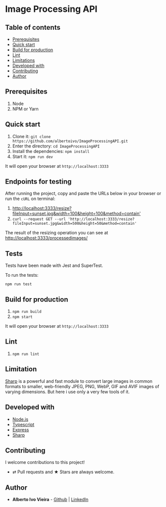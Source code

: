 # Image Processing API

## Table of contents

- [Prerequisites](#prerequisites)
- [Quick start](#quick-start)
- [Build for production](#build-for-production)
- [Lint](#lint)
- [Limitations](#limitations)
- [Developed with](#developed-with)
- [Contributing](#contributing)
- [Author](#author)

## Prerequisites

1.  Node
1.  NPM or Yarn

## Quick start

1. Clone it: `git clone https://github.com/albertoivo/ImageProcessingAPI.git`
1. Enter the directory: `cd ImageProcessingAPI`
1. Install the dependencies: `npm install`
1. Start it: `npm run dev`

It will open your browser at `http://localhost:3333`

## Endpoints for testing

After running the project, copy and paste the URLs below in your browser or run the `cURL` on terminal:

1. [http://localhost:3333/resize?fileInput=sunset.jpg&width=100&height=100&method=contain']()
1. `curl --request GET --url 'http://localhost:3333/resize?fileInput=sunset.jpg&width=500&height=50&method=contain'`

The result of the resizing operation you can see at <a href='http://localhost:3333/processedimages/'>http://localhost:3333/processedimages/</a>

## Tests

Tests have been made with Jest and SuperTest.

To run the tests:

`npm run test`

## Build for production

1. `npm run build`
1. `npm start`

It will open your browser at `http://localhost:3333`

## Lint

1. `npm run lint`

## Limitation

[Sharp](https://sharp.pixelplumbing.com/) is a powerful and fast module to convert large images in common formats to smaller, web-friendly JPEG, PNG, WebP, GIF and AVIF images of varying dimensions. But here i use only a very few tools of it.

## Developed with

- [Node.js](https://nodejs.org/)
- [Typescript](https://www.typescriptlang.org/)
- [Express](https://expressjs.com/)
- [Sharp](https://sharp.pixelplumbing.com/)

## Contributing

I welcome contributions to this project!

- ⇄ Pull requests and ★ Stars are always welcome.

## Author

- **Alberto Ivo Vieira** - [Github](https://github.com/albertoivo) | [LinkedIn](https://www.linkedin.com/in/alberto-ivo-vieira/)
